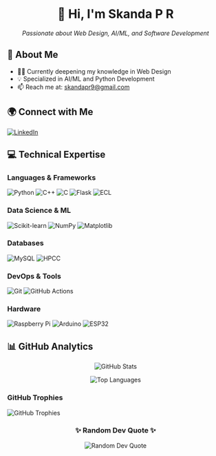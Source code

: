 <div align="center">
  <h1>👋 Hi, I'm Skanda P R </h1>
  <p><em>Passionate about Web Design, AI/ML, and Software Development</em></p>
</div>

## 🌟 About Me
- 👨‍💻 Currently deepening my knowledge in Web Design
- 💡 Specialized in AI/ML and Python Development
- 📫 Reach me at: skandapr9@gmail.com

## 🌍 Connect with Me
[![LinkedIn](https://img.shields.io/badge/LinkedIn-%230077B5.svg?logo=linkedin&logoColor=white)](https://www.linkedin.com/in/skanda-p-r/)

## 💻 Technical Expertise

### Languages & Frameworks
![Python](https://img.shields.io/badge/python-3670A0?style=for-the-badge&logo=python&logoColor=ffdd54)
![C++](https://img.shields.io/badge/c++-%2300599C.svg?style=for-the-badge&logo=c%2B%2B&logoColor=white)
![C](https://img.shields.io/badge/c-%2300599C.svg?style=for-the-badge&logo=c&logoColor=white)
![Flask](https://img.shields.io/badge/flask-%23000.svg?style=for-the-badge&logo=flask&logoColor=white)
![ECL](https://img.shields.io/badge/ECL-%230071C5.svg?style=for-the-badge&logo=code&logoColor=white)

### Data Science & ML
![Scikit-learn](https://img.shields.io/badge/scikit--learn-%23F7931E.svg?style=for-the-badge&logo=scikit-learn&logoColor=white)
![NumPy](https://img.shields.io/badge/numpy-%23013243.svg?style=for-the-badge&logo=numpy&logoColor=white)
![Matplotlib](https://img.shields.io/badge/Matplotlib-%230076A8.svg?style=for-the-badge&logo=matplotlib&logoColor=white)

### Databases
<!-- ![MongoDB](https://img.shields.io/badge/MongoDB-%234ea94b.svg?style=for-the-badge&logo=mongodb&logoColor=white) -->
![MySQL](https://img.shields.io/badge/mysql-4479A1.svg?style=for-the-badge&logo=mysql&logoColor=white)
![HPCC](https://img.shields.io/badge/HPCC%20Systems-%23005193.svg?style=for-the-badge&logo=databricks&logoColor=white)

### DevOps & Tools
![Git](https://img.shields.io/badge/git-%23F05033.svg?style=for-the-badge&logo=git&logoColor=white)
![GitHub Actions](https://img.shields.io/badge/github%20actions-%232671E5.svg?style=for-the-badge&logo=githubactions&logoColor=white)

### Hardware
![Raspberry Pi](https://img.shields.io/badge/-RaspberryPi-C51A4A?style=for-the-badge&logo=Raspberry-Pi)
![Arduino](https://img.shields.io/badge/-Arduino-00979D?style=for-the-badge&logo=Arduino&logoColor=white)
![ESP32](https://img.shields.io/badge/ESP32-%230092D0.svg?style=for-the-badge&logo=espressif&logoColor=white)

## 📊 GitHub Analytics
<div align="center">

  ![GitHub Stats](https://github-readme-stats.vercel.app/api?username=Skanda-P-R&show_icons=true&theme=radical)
  
  ![Top Languages](https://github-readme-stats.vercel.app/api/top-langs/?username=Skanda-P-R&layout=compact&theme=radical)
  
</div>

### GitHub Trophies
![GitHub Trophies](https://github-profile-trophy.vercel.app/?username=Skanda-P-R&theme=default&no-frame=false&no-bg=true&margin-w=4)

<div align="center">
  
### ✨ Random Dev Quote ✨
![Random Dev Quote](https://quotes-github-readme.vercel.app/api?type=horizontal&theme=radical)

</div>

